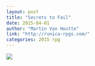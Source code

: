 ```yaml
---
layout: post
title: "Secrets to Fail"
date: 2015-04-01
author: "Martín Van Houtte"
link: "http://runica-rpgs.com/"
categories: 2015 rpg
---
```

![]({{site.url}}/2015images/SecretstoFail.jpg)
